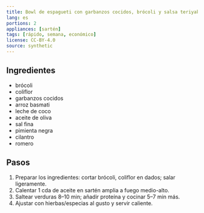 ```yaml
---
title: Bowl de espagueti con garbanzos cocidos, brócoli y salsa teriyaki
lang: es
portions: 2
appliances: [sartén]
tags: [rápido, semana, económico]
license: CC-BY-4.0
source: synthetic
---
```

## Ingredientes
- brócoli
- coliflor
- garbanzos cocidos
- arroz basmati
- leche de coco
- aceite de oliva
- sal fina
- pimienta negra
- cilantro
- romero

## Pasos
1. Preparar los ingredientes: cortar brócoli, coliflor en dados; salar ligeramente.
2. Calentar 1 cda de aceite en sartén amplia a fuego medio-alto.
3. Saltear verduras 8–10 min; añadir proteína y cocinar 5–7 min más.
4. Ajustar con hierbas/especias al gusto y servir caliente.
